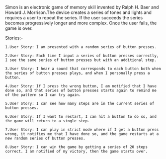 Simon is an electronic game of memory skill invented by Ralph H. Baer and Howard J. Morrison.The device creates a series of tones and lights and requires a user to repeat the series. If the user succeeds the series becomes progressively longer and more complex. Once the user fails, the game is over. 

Stories:-

    1.User Story: I am presented with a random series of button presses.

    2.User Story: Each time I input a series of button presses correctly, I see the same series of button presses but with an additional step.

    3.User Story: I hear a sound that corresponds to each button both when the series of button presses plays, and when I personally press a button.

    4.User Story: If I press the wrong button, I am notified that I have done so, and that series of button presses starts again to remind me of the pattern so I can try again.

    5.User Story: I can see how many steps are in the current series of button presses.

    6.User Story: If I want to restart, I can hit a button to do so, and the game will return to a single step.

    7.User Story: I can play in strict mode where if I get a button press wrong, it notifies me that I have done so, and the game restarts at a new random series of button presses.

    8.User Story: I can win the game by getting a series of 20 steps correct. I am notified of my victory, then the game starts over.
